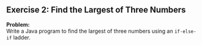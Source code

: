 ## Exercise 2: Find the Largest of Three Numbers
**Problem:**  
Write a Java program to find the largest of three numbers using an `if-else-if` ladder.
